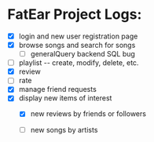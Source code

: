 # FatEar Project Logs: 
- [x] login and new user registration page 
- [x] browse songs and search for songs
   - [ ] generalQuery backend SQL bug
- [ ] playlist -- create, modify, delete, etc. 
- [x] review 
- [ ] rate 
- [x] manage friend requests
- [x] display new items of interest 
    - [x] new reviews by friends or followers
    - [ ] new songs by artists   


